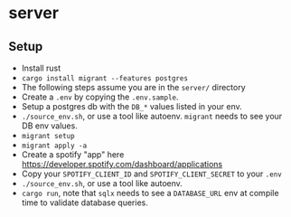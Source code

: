 # server

## Setup

* Install rust
* `cargo install migrant --features postgres`
* The following steps assume you are in the `server/` directory  
* Create a `.env` by copying the `.env.sample`.
* Setup a postgres db with the `DB_*` values listed in your env.
* `./source_env.sh`, or use a tool like autoenv. `migrant` needs to see your DB env values.  
* `migrant setup`
* `migrant apply -a`
* Create a spotify "app" here https://developer.spotify.com/dashboard/applications
* Copy your `SPOTIFY_CLIENT_ID` and `SPOTIFY_CLIENT_SECRET` to your `.env`
* `./source_env.sh`, or use a tool like autoenv.
* `cargo run`, note that `sqlx` needs to see a `DATABASE_URL` env at compile time
  to validate database queries.
